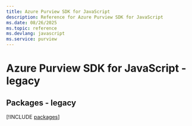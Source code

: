 ```yaml
---
title: Azure Purview SDK for JavaScript
description: Reference for Azure Purview SDK for JavaScript
ms.date: 08/26/2025
ms.topic: reference
ms.devlang: javascript
ms.service: purview
---
```

# Azure Purview SDK for JavaScript - legacy
## Packages - legacy
[!INCLUDE [packages](purview-index.md)]